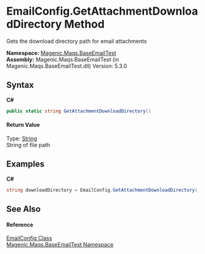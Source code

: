 # EmailConfig.GetAttachmentDownloadDirectory Method 
 

Gets the download directory path for email attachments

**Namespace:**&nbsp;<a href="#/MAQS_5/Email_AUTOGENERATED/Magenic-Maqs-BaseEmailTest_Namespace">Magenic.Maqs.BaseEmailTest</a><br />**Assembly:**&nbsp;Magenic.Maqs.BaseEmailTest (in Magenic.Maqs.BaseEmailTest.dll) Version: 5.3.0

## Syntax

**C#**<br />
``` C#
public static string GetAttachmentDownloadDirectory()
```


#### Return Value
Type: <a href="http://msdn2.microsoft.com/en-us/library/s1wwdcbf" target="_blank">String</a><br />String of file path

## Examples

**C#**<br />
``` C#
string downloadDirectory = EmailConfig.GetAttachmentDownloadDirectory();
```


## See Also


#### Reference
<a href="#/MAQS_5/Email_AUTOGENERATED/EmailConfig_Class">EmailConfig Class</a><br /><a href="#/MAQS_5/Email_AUTOGENERATED/Magenic-Maqs-BaseEmailTest_Namespace">Magenic.Maqs.BaseEmailTest Namespace</a><br />